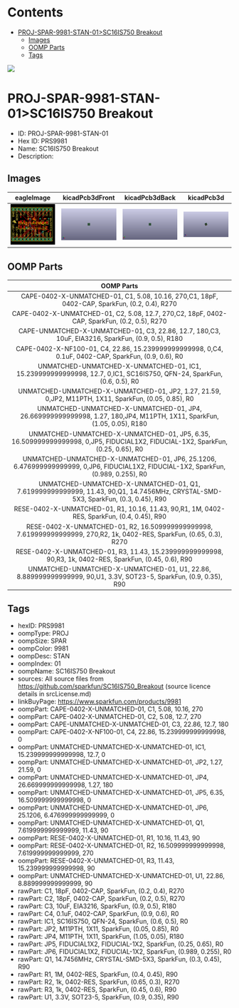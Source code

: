 



Contents
========

* [PROJ-SPAR-9981-STAN-01>SC16IS750 Breakout](#proj-spar-9981-stan-01sc16is750-breakout)
	* [Images](#images)
	* [OOMP Parts](#oomp-parts)
	* [Tags](#tags)
  
![][im]
# PROJ-SPAR-9981-STAN-01>SC16IS750 Breakout

- ID: PROJ-SPAR-9981-STAN-01
- Hex ID: PRS9981
- Name: SC16IS750 Breakout
- Description: 

## Images
  
  

|eagleImage|kicadPcb3dFront|kicadPcb3dBack|kicadPcb3d|
| :---: | :---: | :---: | :---: |
|[![eagleImage](eagleImage_140.png)](eagleImage_600.png)|[![kicadPcb3dFront](kicadPcb3dFront_140.png)](kicadPcb3dFront_600.png)|[![kicadPcb3dBack](kicadPcb3dBack_140.png)](kicadPcb3dBack_600.png)|[![kicadPcb3d](kicadPcb3d_140.png)](kicadPcb3d_600.png)|

## OOMP Parts
  

|OOMP Parts|
| :---: |
|CAPE-0402-X-UNMATCHED-01, C1, 5.08, 10.16, 270,C1, 18pF, 0402-CAP, SparkFun, (0.2, 0.4), R270|
|CAPE-0402-X-UNMATCHED-01, C2, 5.08, 12.7, 270,C2, 18pF, 0402-CAP, SparkFun, (0.2, 0.5), R270|
|CAPE-UNMATCHED-X-UNMATCHED-01, C3, 22.86, 12.7, 180,C3, 10uF, EIA3216, SparkFun, (0.9, 0.5), R180|
|CAPE-0402-X-NF100-01, C4, 22.86, 15.239999999999998, 0,C4, 0.1uF, 0402-CAP, SparkFun, (0.9, 0.6), R0|
|UNMATCHED-UNMATCHED-X-UNMATCHED-01, IC1, 15.239999999999998, 12.7, 0,IC1, SC16IS750, QFN-24, SparkFun, (0.6, 0.5), R0|
|UNMATCHED-UNMATCHED-X-UNMATCHED-01, JP2, 1.27, 21.59, 0,JP2, M11PTH, 1X11, SparkFun, (0.05, 0.85), R0|
|UNMATCHED-UNMATCHED-X-UNMATCHED-01, JP4, 26.669999999999998, 1.27, 180,JP4, M11PTH, 1X11, SparkFun, (1.05, 0.05), R180|
|UNMATCHED-UNMATCHED-X-UNMATCHED-01, JP5, 6.35, 16.509999999999998, 0,JP5, FIDUCIAL1X2, FIDUCIAL-1X2, SparkFun, (0.25, 0.65), R0|
|UNMATCHED-UNMATCHED-X-UNMATCHED-01, JP6, 25.1206, 6.476999999999999, 0,JP6, FIDUCIAL1X2, FIDUCIAL-1X2, SparkFun, (0.989, 0.255), R0|
|UNMATCHED-UNMATCHED-X-UNMATCHED-01, Q1, 7.619999999999999, 11.43, 90,Q1, 14.7456MHz, CRYSTAL-SMD-5X3, SparkFun, (0.3, 0.45), R90|
|RESE-0402-X-UNMATCHED-01, R1, 10.16, 11.43, 90,R1, 1M, 0402-RES, SparkFun, (0.4, 0.45), R90|
|RESE-0402-X-UNMATCHED-01, R2, 16.509999999999998, 7.619999999999999, 270,R2, 1k, 0402-RES, SparkFun, (0.65, 0.3), R270|
|RESE-0402-X-UNMATCHED-01, R3, 11.43, 15.239999999999998, 90,R3, 1k, 0402-RES, SparkFun, (0.45, 0.6), R90|
|UNMATCHED-UNMATCHED-X-UNMATCHED-01, U1, 22.86, 8.889999999999999, 90,U1, 3.3V, SOT23-5, SparkFun, (0.9, 0.35), R90|

## Tags

- hexID: PRS9981
- oompType: PROJ
- oompSize: SPAR
- oompColor: 9981
- oompDesc: STAN
- oompIndex: 01
- oompName: SC16IS750 Breakout
- sources: All source files from https://github.com/sparkfun/SC16IS750_Breakout (source licence details in srcLicense.md)
- linkBuyPage: https://www.sparkfun.com/products/9981
- oompPart: CAPE-0402-X-UNMATCHED-01, C1, 5.08, 10.16, 270
- oompPart: CAPE-0402-X-UNMATCHED-01, C2, 5.08, 12.7, 270
- oompPart: CAPE-UNMATCHED-X-UNMATCHED-01, C3, 22.86, 12.7, 180
- oompPart: CAPE-0402-X-NF100-01, C4, 22.86, 15.239999999999998, 0
- oompPart: UNMATCHED-UNMATCHED-X-UNMATCHED-01, IC1, 15.239999999999998, 12.7, 0
- oompPart: UNMATCHED-UNMATCHED-X-UNMATCHED-01, JP2, 1.27, 21.59, 0
- oompPart: UNMATCHED-UNMATCHED-X-UNMATCHED-01, JP4, 26.669999999999998, 1.27, 180
- oompPart: UNMATCHED-UNMATCHED-X-UNMATCHED-01, JP5, 6.35, 16.509999999999998, 0
- oompPart: UNMATCHED-UNMATCHED-X-UNMATCHED-01, JP6, 25.1206, 6.476999999999999, 0
- oompPart: UNMATCHED-UNMATCHED-X-UNMATCHED-01, Q1, 7.619999999999999, 11.43, 90
- oompPart: RESE-0402-X-UNMATCHED-01, R1, 10.16, 11.43, 90
- oompPart: RESE-0402-X-UNMATCHED-01, R2, 16.509999999999998, 7.619999999999999, 270
- oompPart: RESE-0402-X-UNMATCHED-01, R3, 11.43, 15.239999999999998, 90
- oompPart: UNMATCHED-UNMATCHED-X-UNMATCHED-01, U1, 22.86, 8.889999999999999, 90
- rawPart: C1, 18pF, 0402-CAP, SparkFun, (0.2, 0.4), R270
- rawPart: C2, 18pF, 0402-CAP, SparkFun, (0.2, 0.5), R270
- rawPart: C3, 10uF, EIA3216, SparkFun, (0.9, 0.5), R180
- rawPart: C4, 0.1uF, 0402-CAP, SparkFun, (0.9, 0.6), R0
- rawPart: IC1, SC16IS750, QFN-24, SparkFun, (0.6, 0.5), R0
- rawPart: JP2, M11PTH, 1X11, SparkFun, (0.05, 0.85), R0
- rawPart: JP4, M11PTH, 1X11, SparkFun, (1.05, 0.05), R180
- rawPart: JP5, FIDUCIAL1X2, FIDUCIAL-1X2, SparkFun, (0.25, 0.65), R0
- rawPart: JP6, FIDUCIAL1X2, FIDUCIAL-1X2, SparkFun, (0.989, 0.255), R0
- rawPart: Q1, 14.7456MHz, CRYSTAL-SMD-5X3, SparkFun, (0.3, 0.45), R90
- rawPart: R1, 1M, 0402-RES, SparkFun, (0.4, 0.45), R90
- rawPart: R2, 1k, 0402-RES, SparkFun, (0.65, 0.3), R270
- rawPart: R3, 1k, 0402-RES, SparkFun, (0.45, 0.6), R90
- rawPart: U1, 3.3V, SOT23-5, SparkFun, (0.9, 0.35), R90



[im]: kicadPcb3d_450.png
